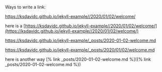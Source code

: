 Ways to write a link:

https://ksdavidc.github.io/jekyll-example//2020/01/02/welcome/


here is a  [https://ksdavidc.github.io/jekyll-example//2020/01/02/welcome/](https://ksdavidc.github.io/jekyll-example//2020/01/02/welcome/)

https://ksdavidc.github.io/jekyll-example/_posts/2020-01-02-welcome.md

https://ksdavidc.github.io/jekyll-example/_posts/2020/01/02/welcome.md

here is another way [% link _posts/2020-01-02-welcome.md %]({% link _posts/2020-01-02-welcome.md %})


